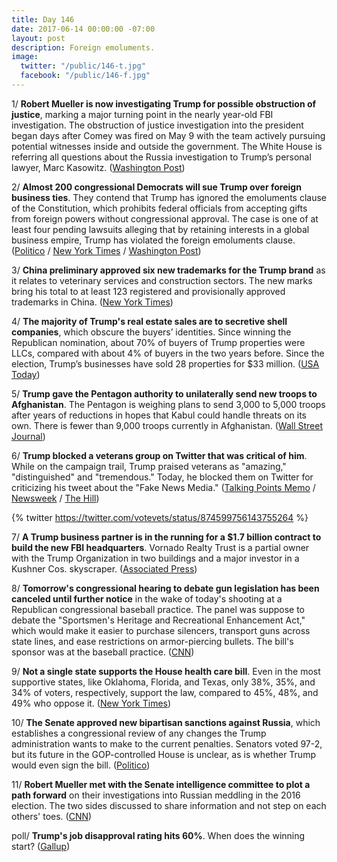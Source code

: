 ```yaml
---
title: Day 146
date: 2017-06-14 00:00:00 -07:00
layout: post
description: Foreign emoluments.
image:
  twitter: "/public/146-t.jpg"
  facebook: "/public/146-f.jpg"
---
```


1/ **Robert Mueller is now investigating Trump for possible obstruction of justice**, marking a major turning point in the nearly year-old FBI investigation. The obstruction of justice investigation into the president began days after Comey was fired on May 9 with the team actively pursuing potential witnesses inside and outside the government. The White House is referring all questions about the Russia investigation to Trump’s personal lawyer, Marc Kasowitz. ([Washington Post](https://www.washingtonpost.com/world/national-security/special-counsel-is-investigating-trump-for-possible-obstruction-of-justice/2017/06/14/9ce02506-5131-11e7-b064-828ba60fbb98_story.html))

2/ **Almost 200 congressional Democrats will sue Trump over foreign business ties**. They contend that Trump has ignored the emoluments clause of the Constitution, which prohibits federal officials from accepting gifts from foreign powers without congressional approval. The case is one of at least four pending lawsuits alleging that by retaining interests in a global business empire, Trump has violated the foreign emoluments clause. ([Politico](http://www.politico.com/story/2017/06/14/democrats-sue-trump-emoluments-239534) / [New York Times](https://www.nytimes.com/2017/06/14/us/politics/democrats-in-congress-to-sue-trump-over-foreign-business-dealings.html) / [Washington Post](https://www.washingtonpost.com/politics/congressional-democrats-to-file-emoluments-lawsuit-against-trump/2017/06/13/270e60e6-506d-11e7-be25-3a519335381c_story.html))

3/ **China preliminary approved six new trademarks for the Trump brand** as it relates to veterinary services and construction sectors. The new marks bring his total to at least 123 registered and provisionally approved trademarks in China. ([New York Times](https://www.nytimes.com/2017/06/13/business/trump-china-trademarks.html))

4/ **The majority of Trump's real estate sales are to secretive shell companies**, which obscure the buyers’ identities. Since winning the Republican nomination, about 70% of buyers of Trump properties were LLCs, compared with about 4% of buyers in the two years before. Since the election, Trump’s businesses have sold 28 properties for $33 million. ([USA Today](https://www.usatoday.com/story/news/2017/06/13/trump-property-buyers-make-clear-shift-secretive-llcs/102399558/))

5/ **Trump gave the Pentagon authority to unilaterally send new troops to Afghanistan**. The Pentagon is weighing plans to send 3,000 to 5,000 troops after years of reductions in hopes that Kabul could handle threats on its own. There is fewer than 9,000 troops currently in Afghanistan. ([Wall Street Journal](https://www.wsj.com/articles/white-house-hands-say-over-afghan-troop-levels-to-military-1497404106))

6/ **Trump blocked a veterans group on Twitter that was critical of him**. While on the campaign trail, Trump praised veterans as "amazing," "distinguished" and "tremendous." Today, he blocked them on Twitter for criticizing his tweet about the "Fake News Media." ([Talking Points Memo](http://talkingpointsmemo.com/livewire/vote-vets-blocked-by-trump-twitter) / [Newsweek](http://www.newsweek.com/trump-twitter-veterans-blocked-backlash-624962) / [The Hill](http://thehill.com/homenews/administration/337560-trump-blocks-veterans-group-on-twitter))

{% twitter https://twitter.com/votevets/status/874599756143755264 %}

7/ **A Trump business partner is in the running for a $1.7 billion contract to build the new FBI headquarters**. Vornado Realty Trust is a partial owner with the Trump Organization in two buildings and a major investor in a Kushner Cos. skyscraper. ([Associated Press](https://apnews.com/0b8ee973efe047e4ac0f6cb966799bb6/Trump-partner-said-in-running-to-build-FBI-headquarters))

8/ **Tomorrow's congressional hearing to debate gun legislation has been canceled until further notice** in the wake of today's shooting at a Republican congressional baseball practice. The panel was suppose to debate the "Sportsmen's Heritage and Recreational Enhancement Act," which would make it easier to purchase silencers, transport guns across state lines, and ease restrictions on armor-piercing bullets. The bill's sponsor was at the baseball practice. ([CNN](http://www.cnn.com/2017/06/14/politics/gun-legislation-hearing-congressional-shooting/index.html))

9/ **Not a single state supports the House health care bill**. Even in the most supportive states, like Oklahoma, Florida, and Texas, only 38%, 35%, and 34% of voters, respectively, support the law, compared to 45%, 48%, and 49% who oppose it. ([New York Times](https://www.nytimes.com/2017/06/14/upshot/gop-senators-might-not-realize-it-but-not-one-state-supports-the-ahca.html))

10/ **The Senate approved new bipartisan sanctions against Russia**, which establishes a congressional review of any changes the Trump administration wants to make to the current penalties. Senators voted 97-2, but its future in the GOP-controlled House is unclear, as is whether Trump would even sign the bill. ([Politico](http://www.politico.com/story/2017/06/14/senate-passes-russia-sanctions-trump-limits-239553))

11/ **Robert Mueller met with the Senate intelligence committee to plot a path forward** on their investigations into Russian meddling in the 2016 election. The two sides discussed to share information and not step on each others' toes. ([CNN](http://www.cnn.com/2017/06/14/politics/mueller-meets-with-senate-russia-investigators/index.html))

poll/ **Trump's job disapproval rating hits 60%**. When does the winning start? ([Gallup](http://www.gallup.com/poll/201617/gallup-daily-trump-job-approval.aspx))
